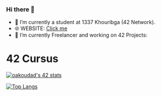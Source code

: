 ### Hi there 👋


- 🔭 I’m currently  a student at 1337 Khouribga (42 Network).
- 🌐 WEBSITE: [Click me](https://mediaplus.ma)
- 🌱 I’m currently Freelancer and working on 42 Projects: 
# 42 Cursus

[![oakoudad's 42 stats](https://badge.mediaplus.ma/darkblue/oakoudad)](https://github.com/oakoudad/badge42)

[![Top Langs](https://mediaplus.ma/oakoudadLang.svg?id=09)](https://mediaplus.ma)

